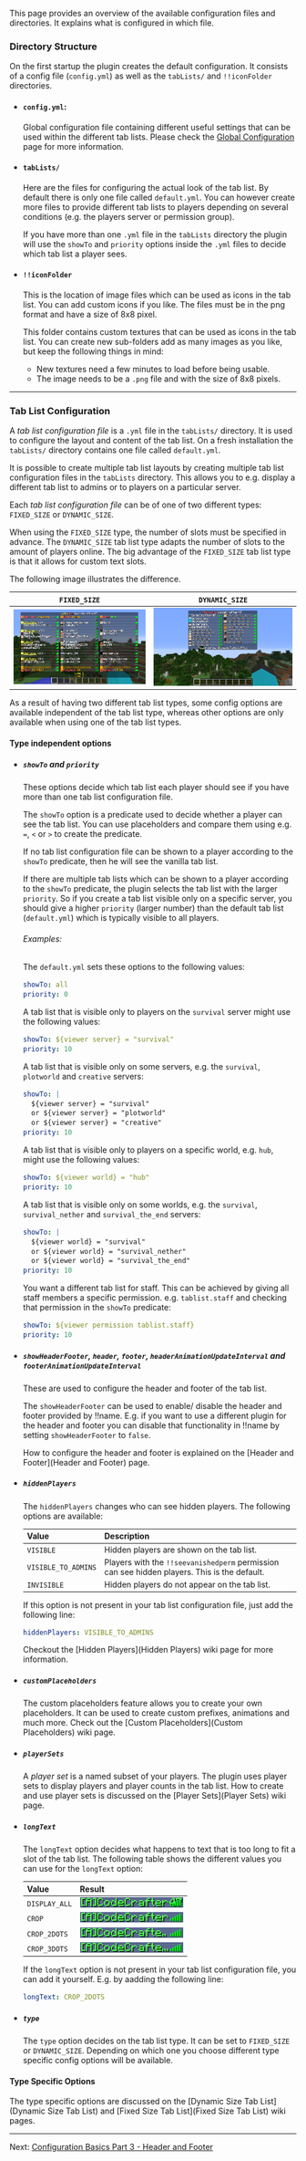 This page provides an overview of the available configuration files and
 directories. It explains what is configured in which file.

### Directory Structure

On the first startup the plugin creates the default configuration.
It consists of a config file (`config.yml`) as well as the `tabLists/` and `!!iconFolder` directories.

* #### `config.yml`:
  
  Global configuration file containing different useful settings that can be used within the different tab lists.
  Please check the [Global Configuration ](GlobalConfiguration) page for more information.

* #### `tabLists/`
  
  Here are the files for configuring the actual look of the tab list. By default
  there is only one file called `default.yml`. You can however create more files
  to provide different tab lists to players depending on several conditions 
  (e.g. the players server or permission group).
  
  If you have more than one `.yml` file in the `tabLists` directory the plugin will use the `showTo` and `priority` options inside the `.yml` files to decide which tab list a player sees.

* #### `!!iconFolder`
  
  This is the location of image files which can be used as icons in the tab list.
  You can add custom icons if you like. The files must be in the png format and
  have a size of 8x8 pixel.
  
  This folder contains custom textures that can be used as icons in the tab list.
  You can create new sub-folders add as many images as you like, but keep the following things in mind:
  
    *  New textures need a few minutes to load before being usable.
    *  The image needs to be a `.png` file and with the size of 8x8 pixels.

--------------------------------------------------------------------------------

### Tab List Configuration

A _tab list configuration file_ is a `.yml` file in the `tabLists/` directory.
It is used to configure the layout and content of the tab list.
On a fresh installation the `tabLists/` directory contains one file called `default.yml`.

It is possible to create multiple tab list layouts by creating multiple tab list configuration files in the `tabLists` directory.
This allows you to e.g. display a different tab list to admins or to players on a particular server.


Each _tab list configuration file_ can be of one of two different types: `FIXED_SIZE` or `DYNAMIC_SIZE`.

When using the `FIXED_SIZE` type, the number of slots must be specified in advance.
The `DYNAMIC_SIZE` tab list type adapts the number of slots to the amount of players online.
The big advantage of the `FIXED_SIZE` tab list type is that it allows for custom text slots.

The following image illustrates the difference.

[!]: todo

| `FIXED_SIZE`                   | `DYNAMIC_SIZE`                      |
| ------------------------------ | ----------------------------------- |
| ![](images/default-config.gif) | ![](images/dynamic-size-config.png) |

As a result of having two different tab list types, some config options are available independent of the tab list type, whereas other options are only available when using one of the tab list types.

#### Type independent options

* ##### `showTo` and `priority`

   These options decide which tab list each player should see if you have more than one tab list configuration file.
   
   The `showTo` option is a predicate used to decide whether a player can see the tab list.
     You can use placeholders and compare them using e.g. `=`, `<` or `>` to create the predicate.
     
     If no tab list configuration file can be shown to a player according to the `showTo` predicate, then he will see the vanilla tab list.
     
     If there are multiple tab lists which can be shown to a player according to the `showTo` predicate, the plugin selects the tab list with the larger `priority`.
     So if you create a tab list visible only on a specific server, you should give a higher `priority` (larger number) than the default tab list (`default.yml`) which is typically visible to all players.
     
     ###### Examples:
     
     The `default.yml` sets these options to the following values:
     ```yaml
     showTo: all
     priority: 0
     ```
     
     [!]: ifBTLP
     A tab list that is visible only to players on the `survival` server might use the following values:
     ```yaml
     showTo: ${viewer server} = "survival"
     priority: 10
     ```
  
     A tab list that is visible only on some servers, e.g. the `survival`, `plotworld` and `creative` servers:
     ```yaml
     showTo: |
       ${viewer server} = "survival"
       or ${viewer server} = "plotworld"
       or ${viewer server} = "creative"
     priority: 10
     ```
     
     [!]: endIF
     
     [!]: ifATO
     A tab list that is visible only to players on a specific world, e.g. `hub`, might use the following values:
     ```yaml
     showTo: ${viewer world} = "hub"
     priority: 10
     ```
  
     A tab list that is visible only on some worlds, e.g. the `survival`, `survival_nether` and `survival_the_end` servers:
     ```yaml
     showTo: |
       ${viewer world} = "survival"
       or ${viewer world} = "survival_nether"
       or ${viewer world} = "survival_the_end"
     priority: 10
     ```
     
     [!]: endIF
     
     You want a different tab list for staff.
     This can be achieved by giving all staff members a specific permission. e.g. `tablist.staff` and checking that permission in the `showTo` predicate:
     ```yaml
     showTo: ${viewer permission tablist.staff}
     priority: 10
     ```

* ##### `showHeaderFooter`, `header`, `footer`, `headerAnimationUpdateInterval` and `footerAnimationUpdateInterval`

    These are used to configure the header and footer of the tab list.
    
    The `showHeaderFooter` can be used to enable/ disable the header and footer provided by !!name.
    E.g. if you want to use a different plugin for the header and footer you can disable that functionality in !!name by setting `showHeaderFooter` to `false`.
    
    How to configure the header and footer is explained on the [Header and Footer](Header and Footer) page.
    
* ##### `hiddenPlayers`

    The `hiddenPlayers` changes who can see hidden players. The following options are available:
    
    | Value       | Description                                   |
    | ----------- | --------------------------------------------- |
    | `VISIBLE`   | Hidden players are shown on the tab list.     |
    | `VISIBLE_TO_ADMINS` | Players with the `!!seevanishedperm` permission can see hidden players. This is the default. |
    | `INVISIBLE` | Hidden players do not appear on the tab list. |
    
    If this option is not present in your tab list configuration file, just add the following line:
    ```yaml
    hiddenPlayers: VISIBLE_TO_ADMINS
    ```
  
    Checkout the [Hidden Players](Hidden Players) wiki page for more information.
    
* ##### `customPlaceholders`

    The custom placeholders feature allows you to create your own placeholders.
    It can be used to create custom prefixes, animations and much more.
    Check out the [Custom Placeholders](Custom Placeholders) wiki page.
    
* ##### `playerSets`

    A _player set_ is a named subset of your players.
    The plugin uses player sets to display players and player counts in the tab list.
    How to create and use player sets is discussed on the [Player Sets](Player Sets) wiki page.
    
* ##### `longText`

    The `longText` option decides what happens to text that is too long to fit a slot of the tab list.
    The following table shows the different values you can use for the `longText` option:
    
    | Value         | Result      |
    | ------------- | ----------- |
    | `DISPLAY_ALL` | ![](images/long-text-display.png)
    | `CROP`        | ![](images/long-text-crop.png)
    | `CROP_2DOTS`  | ![](images/long-text-2dots.png)
    | `CROP_3DOTS`  | ![](images/long-text-3dots.png)
    
    If the `longText` option is not present in your tab list configuration file, you can add it yourself.
    E.g. by aadding the following line:
    ```yaml
    longText: CROP_2DOTS
    ```

* ##### `type`

    The `type` option decides on the tab list type.
    It can be set to `FIXED_SIZE` or `DYNAMIC_SIZE`. Depending on
 which one you choose different type specific config options will be available.

#### Type Specific Options

The type specific options are discussed on the [Dynamic Size Tab List](Dynamic Size Tab List) and [Fixed Size Tab List](Fixed Size Tab List) wiki pages.

--------------------------------------------------------------------------------

Next: [Configuration Basics Part 3 - Header and Footer](Configuration-Basics-Part-3---Header-and-Footer)